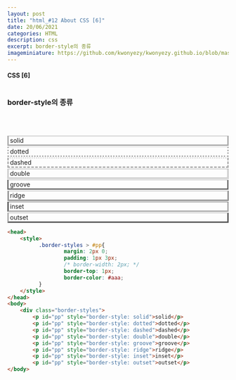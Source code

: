 ```yaml
---
layout: post
title: "html_#12 About CSS [6]"
date: 20/06/2021
categories: HTML
description: css
excerpt: border-style의 종류
imageminiature: https://github.com/kwonyezy/kwonyezy.github.io/blob/master/_posts/pictures/skyimg.jpg?raw=true
---
```

#### CSS [6] <br><br>

### border-style의 종류
 <br><br>



<head>
    <style>
          .border-styles > #pp{
                  margin: 2px 0;
                  padding: 1px 3px;
                  /* border-width: 2px; */
                  border-top: 1px;
                  border-color: #aaa;
          }
    </style>
</head>
<body>
    <div class="border-styles">
        <p id="pp" style="border-style: solid">solid</p>
        <p id="pp" style="border-style: dotted">dotted</p>
        <p id="pp" style="border-style: dashed">dashed</p>
        <p id="pp" style="border-style: double">double</p>
        <p id="pp" style="border-style: groove">groove</p>
        <p id="pp" style="border-style: ridge">ridge</p>
        <p id="pp" style="border-style: inset">inset</p>
        <p id="pp" style="border-style: outset">outset</p>
</body>
  
  
  
  
```html
<head>
    <style>
          .border-styles > #pp{
                  margin: 2px 0;
                  padding: 1px 3px;
                  /* border-width: 2px; */
                  border-top: 1px;
                  border-color: #aaa;
          }
    </style>
</head>
<body>
    <div class="border-styles">
        <p id="pp" style="border-style: solid">solid</p>
        <p id="pp" style="border-style: dotted">dotted</p>
        <p id="pp" style="border-style: dashed">dashed</p>
        <p id="pp" style="border-style: double">double</p>
        <p id="pp" style="border-style: groove">groove</p>
        <p id="pp" style="border-style: ridge">ridge</p>
        <p id="pp" style="border-style: inset">inset</p>
        <p id="pp" style="border-style: outset">outset</p>
</body>
```

